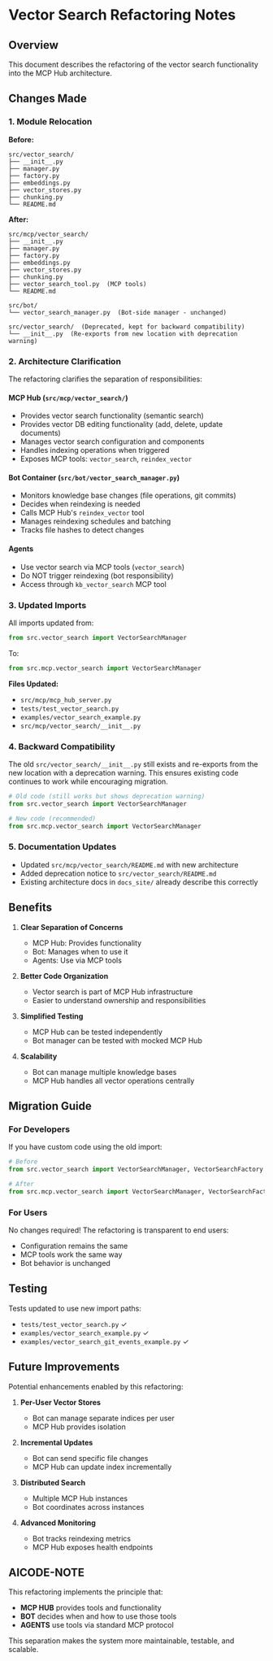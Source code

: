 # Vector Search Refactoring Notes

## Overview

This document describes the refactoring of the vector search functionality into the MCP Hub architecture.

## Changes Made

### 1. Module Relocation

**Before:**
```
src/vector_search/
├── __init__.py
├── manager.py
├── factory.py
├── embeddings.py
├── vector_stores.py
├── chunking.py
└── README.md
```

**After:**
```
src/mcp/vector_search/
├── __init__.py
├── manager.py
├── factory.py
├── embeddings.py
├── vector_stores.py
├── chunking.py
├── vector_search_tool.py  (MCP tools)
└── README.md

src/bot/
└── vector_search_manager.py  (Bot-side manager - unchanged)

src/vector_search/  (Deprecated, kept for backward compatibility)
└── __init__.py  (Re-exports from new location with deprecation warning)
```

### 2. Architecture Clarification

The refactoring clarifies the separation of responsibilities:

#### MCP Hub (`src/mcp/vector_search/`)
- Provides vector search functionality (semantic search)
- Provides vector DB editing functionality (add, delete, update documents)
- Manages vector search configuration and components
- Handles indexing operations when triggered
- Exposes MCP tools: `vector_search`, `reindex_vector`

#### Bot Container (`src/bot/vector_search_manager.py`)
- Monitors knowledge base changes (file operations, git commits)
- Decides when reindexing is needed
- Calls MCP Hub's `reindex_vector` tool
- Manages reindexing schedules and batching
- Tracks file hashes to detect changes

#### Agents
- Use vector search via MCP tools (`vector_search`)
- Do NOT trigger reindexing (bot responsibility)
- Access through `kb_vector_search` MCP tool

### 3. Updated Imports

All imports updated from:
```python
from src.vector_search import VectorSearchManager
```

To:
```python
from src.mcp.vector_search import VectorSearchManager
```

**Files Updated:**
- `src/mcp/mcp_hub_server.py`
- `tests/test_vector_search.py`
- `examples/vector_search_example.py`
- `src/mcp/vector_search/__init__.py`

### 4. Backward Compatibility

The old `src/vector_search/__init__.py` still exists and re-exports from the new location with a deprecation warning. This ensures existing code continues to work while encouraging migration.

```python
# Old code (still works but shows deprecation warning)
from src.vector_search import VectorSearchManager

# New code (recommended)
from src.mcp.vector_search import VectorSearchManager
```

### 5. Documentation Updates

- Updated `src/mcp/vector_search/README.md` with new architecture
- Added deprecation notice to `src/vector_search/README.md`
- Existing architecture docs in `docs_site/` already describe this correctly

## Benefits

1. **Clear Separation of Concerns**
   - MCP Hub: Provides functionality
   - Bot: Manages when to use it
   - Agents: Use via MCP tools

2. **Better Code Organization**
   - Vector search is part of MCP Hub infrastructure
   - Easier to understand ownership and responsibilities

3. **Simplified Testing**
   - MCP Hub can be tested independently
   - Bot manager can be tested with mocked MCP Hub

4. **Scalability**
   - Bot can manage multiple knowledge bases
   - MCP Hub handles all vector operations centrally

## Migration Guide

### For Developers

If you have custom code using the old import:

```python
# Before
from src.vector_search import VectorSearchManager, VectorSearchFactory

# After
from src.mcp.vector_search import VectorSearchManager, VectorSearchFactory
```

### For Users

No changes required! The refactoring is transparent to end users:
- Configuration remains the same
- MCP tools work the same way
- Bot behavior is unchanged

## Testing

Tests updated to use new import paths:
- `tests/test_vector_search.py` ✓
- `examples/vector_search_example.py` ✓
- `examples/vector_search_git_events_example.py` ✓

## Future Improvements

Potential enhancements enabled by this refactoring:

1. **Per-User Vector Stores**
   - Bot can manage separate indices per user
   - MCP Hub provides isolation

2. **Incremental Updates**
   - Bot can send specific file changes
   - MCP Hub can update index incrementally

3. **Distributed Search**
   - Multiple MCP Hub instances
   - Bot coordinates across instances

4. **Advanced Monitoring**
   - Bot tracks reindexing metrics
   - MCP Hub exposes health endpoints

## AICODE-NOTE

This refactoring implements the principle that:
- **MCP HUB** provides tools and functionality
- **BOT** decides when and how to use those tools
- **AGENTS** use tools via standard MCP protocol

This separation makes the system more maintainable, testable, and scalable.
